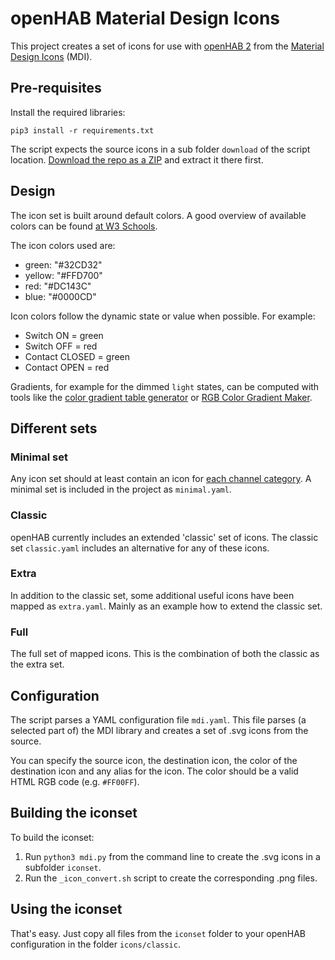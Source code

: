 # openHAB Material Design Icons

This project creates a set of icons for use with [openHAB 2](https://www.openhab.org) from the [Material Design Icons](https://www.materialdesignicons.com) (MDI).

## Pre-requisites

Install the required libraries:
```
pip3 install -r requirements.txt
```

The script expects the source icons in a sub folder `download` of the script location. [Download the repo as a ZIP](https://github.com/Templarian/MaterialDesign/archive/master.zip) and extract it there first.

## Design

The icon set is built around default colors.
A good overview of available colors can be found [at W3 Schools](https://www.w3schools.com/colors/colors_groups.asp).

The icon colors used are:

- green: "#32CD32"
- yellow: "#FFD700"
- red: "#DC143C"
- blue: "#0000CD"

Icon colors follow the dynamic state or value when possible. For example:

- Switch ON = green
- Switch OFF = red
- Contact CLOSED = green
- Contact OPEN = red

Gradients, for example for the dimmed `light` states, can be computed with tools like the [color gradient table generator](http://www.herethere.net/~samson/php/color_gradient/) or [RGB Color Gradient Maker](http://www.perbang.dk/rgbgradient/).

## Different sets

### Minimal set

Any icon set should at least contain an icon for [each channel category](https://www.eclipse.org/smarthome/documentation/development/bindings/thing-definition.html#channel-categories).
A minimal set is included in the project as `minimal.yaml`.

### Classic

openHAB currently includes an extended 'classic' set of icons.
The classic set `classic.yaml` includes an alternative for any of these icons.

### Extra

In addition to the classic set, some additional useful icons have been mapped as `extra.yaml`.
Mainly as an example how to extend the classic set.

### Full

The full set of mapped icons. This is the combination of both the classic as the extra set.

## Configuration

The script parses a YAML configuration file `mdi.yaml`. This file parses (a selected part of) the MDI library and creates a set of .svg icons from the source.

You can specify the source icon, the destination icon, the color of the destination icon and any alias for the icon.
The color should be a valid HTML RGB code (e.g. `#FF00FF`).

## Building the iconset

To build the iconset:

1. Run `python3 mdi.py` from the command line to create the .svg icons in a subfolder `iconset`.
2. Run the `_icon_convert.sh` script to create the corresponding .png files.

## Using the iconset

That's easy. Just copy all files from the `iconset` folder to your openHAB configuration in the folder `icons/classic`.
